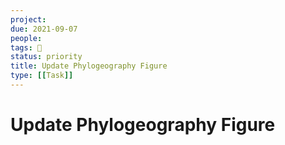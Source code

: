 ```yaml
---
project:
due: 2021-09-07
people:
tags: 🧨
status: priority
title: Update Phylogeography Figure
type: [[Task]]
---
```


# Update Phylogeography Figure